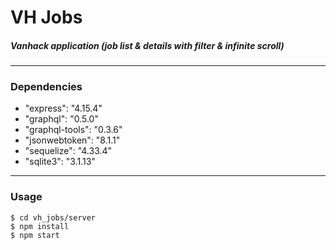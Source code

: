 # VH Jobs


##### Vanhack application (job list & details with filter & infinite scroll)

---

### Dependencies

- "express": "4.15.4"
- "graphql": "0.5.0"
- "graphql-tools": "0.3.6"
- "jsonwebtoken": "8.1.1"
- "sequelize": "4.33.4"
- "sqlite3": "3.1.13"

---

### Usage

```
$ cd vh_jobs/server
$ npm install
$ npm start
```
